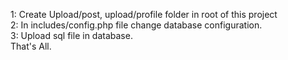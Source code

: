 1: Create Upload/post, upload/profile folder in root of this project <br>
2: In includes/config.php file change database configuration.<br>
3: Upload sql file in database.<br>
That's All.<br>
